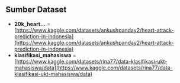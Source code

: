 ## Sumber Dataset

- **20k_heart...** = [https://www.kaggle.com/datasets/ankushpanday2/heart-attack-prediction-in-indonesia](https://www.kaggle.com/datasets/ankushpanday2/heart-attack-prediction-in-indonesia)
- **klasifikasi_mahasiswa** = [https://www.kaggle.com/datasets/rina77/data-klasifikasi-ukt-mahasiswa/data](https://www.kaggle.com/datasets/rina77/data-klasifikasi-ukt-mahasiswa/data)
